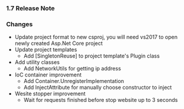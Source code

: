 ﻿### 1.7 Release Note

### Changes

- Update project format to new csproj, you will need vs2017 to open newly created Asp.Net Core project
- Update project templates
	- Add [SingletonReuse] to project template's Plugin class
- Add utility classes
	- Add NetworkUtils for getting ip address
- IoC container improvement
	- Add Container.UnregisterImplementation
	- Add InjectAttribute for manually choose constructor to inject
- Wesite stopper improvement
	- Wait for requests finished before stop website up to 3 seconds
